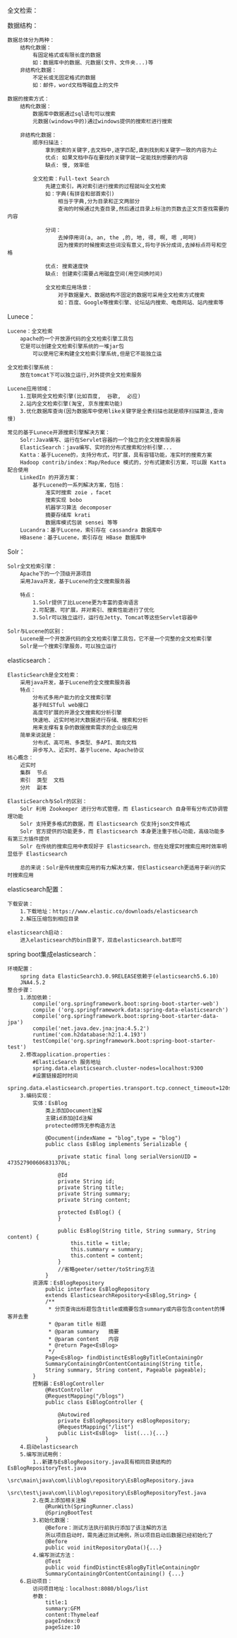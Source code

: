 全文检索：

数据结构：

    数据总体分为两种：
    	结构化数据：
    		有固定格式或有限长度的数据
    		如：数据库中的数据、元数据(文件、文件夹...)等
    	非结构化数据：
    		不定长或无固定格式的数据
    		如：邮件，word文档等磁盘上的文件
    		
    数据的搜索方式：
    	结构化数据：
    		数据库中数据通过sql语句可以搜索
    		元数据(windows中的)通过windows提供的搜索栏进行搜索
    
    	非结构化数据：
    		顺序扫描法：
    			拿到搜索的关键字,去文档中,逐字匹配,直到找到和关键字一致的内容为止
    			优点: 如果文档中存在要找的关键字就一定能找到想要的内容
    			缺点: 慢, 效率低
    			
    		全文检索：Full-text Search
    			先建立索引，再对索引进行搜索的过程就叫全文检索
    			如：字典(有拼音和部首索引)
    				相当于字典,分为目录和正文两部分
    				查询的时候通过先查目录,然后通过目录上标注的页数去正文页查找需要的内容
    				
    			分词：
    				去掉停用词(a, an, the ,的, 地, 得, 啊, 嗯 ,呵呵)
    				因为搜索的时候搜索这些词没有意义,将句子拆分成词,去掉标点符号和空格
    			
    			优点: 搜索速度快
    			缺点: 创建索引需要占用磁盘空间(用空间换时间)
    
            	全文检索应用场景：
            		对于数据量大、数据结构不固定的数据可采用全文检索方式搜索
            		如：百度、Google等搜索引擎、论坛站内搜索、电商网站、站内搜索等

Lunece：

    Lucene：全文检索
    	apache的一个开放源代码的全文检索引擎工具包
    	它是可以创建全文检索引擎系统的一堆jar包
    		可以使用它来构建全文检索引擎系统,但是它不能独立运
    		
    全文检索引擎系统：
    	放在tomcat下可以独立运行,对外提供全文检索服务
    	
    Lucene应用领域：
    	1.互联网全文检索引擎(比如百度,  谷歌,  必应)
    	2.站内全文检索引擎(淘宝, 京东搜索功能)
    	3.优化数据库查询(因为数据库中使用like关键字是全表扫描也就是顺序扫描算法,查询慢)
    	
    常见的基于Lunece开源搜索引擎解决方案：
    	Solr:Java编写、运行在Servlet容器的一个独立的全文搜索服务器
    	ElasticSearch：java编写、实时的分布式搜索和分析引擎...
    	Katta：基于Lucene的，支持分布式，可扩展，具有容错功能，准实时的搜索方案
    	Hadoop contrib/index：Map/Reduce 模式的，分布式建索引方案，可以跟 Katta 配合使用
    	LinkedIn 的开源方案：
    		基于Lucene的一系列解决方案，包括：
                准实时搜索 zoie ，facet 
                搜索实现 bobo 
                机器学习算法 decomposer 
                摘要存储库 krati 
                数据库模式包装 sensei 等等
    	Lucandra：基于Lucene，索引存在 cassandra 数据库中
    	HBasene：基于Lucene，索引存在 HBase 数据库中

Solr：

    Solr全文检索引擎：
    	Apache下的一个顶级开源项目
    	采用Java开发，基于Lucene的全文搜索服务器
    
    	特点：
    		1.Solr提供了比Lucene更为丰富的查询语言
    		2.可配置、可扩展，并对索引、搜索性能进行了优化
    		3.Solr可以独立运行，运行在Jetty、Tomcat等这些Servlet容器中
    
    Solr与Lucene的区别：
    	Lucene是一个开放源代码的全文检索引擎工具包，它不是一个完整的全文检索引擎
    	Solr是一个搜索引擎服务，可以独立运行

elasticsearch：

    ElasticSearch是全文检索：
    	采用java开发，基于Lucene的全文搜索服务器
    	特点：
            分布式多用户能力的全文搜索引擎
            基于RESTful web接口
            高度可扩展的开源全文搜索和分析引擎
            快速地、近实时地对大数据进行存储、搜索和分析
            用来支撑有复杂的数据搜索需求的企业级应用
    	简单来说就是：
    		分布式、高可用、多类型、多API、面向文档
    		异步写入、近实时、基于lucene、Apache协议
    核心概念：
    	近实时
    	集群	节点
    	索引	类型	文档
    	分片	副本
    
    ElasticSearch与Solr的区别：
    	Solr 利用 Zookeeper 进行分布式管理，而 Elasticsearch 自身带有分布式协调管理功能
    	Solr 支持更多格式的数据，而 Elasticsearch 仅支持json文件格式
    	Solr 官方提供的功能更多，而 Elasticsearch 本身更注重于核心功能，高级功能多有第三方插件提供
    	Solr 在传统的搜索应用中表现好于 Elasticsearch，但在处理实时搜索应用时效率明显低于 Elasticsearch
    	
    	总的来说：Solr是传统搜索应用的有力解决方案，但Elasticsearch更适用于新兴的实时搜索应用

elasticsearch配置：

    下载安装：
    	1.下载地址：https://www.elastic.co/downloads/elasticsearch
    	2.解压压缩包到相应目录
    	
    elasticsearch启动：
    	进入elasticsearch的bin目录下，双击elasticsearch.bat即可

spring boot集成elasticsearch：

    环境配置：
    	spring data ElasticSearch3.0.9RELEASE依赖于(elasticsearch5.6.10)
    	JNA4.5.2
    整合步骤：
    	1.添加依赖：
    		compile('org.springframework.boot:spring-boot-starter-web')
            compile ('org.springframework.data:spring-data-elasticsearch')
            compile('org.springframework.boot:spring-boot-starter-data-jpa')
            compile('net.java.dev.jna:jna:4.5.2')
            runtime('com.h2database:h2:1.4.193')
            testCompile('org.springframework.boot:spring-boot-starter-test')
    	2.修改application.properties：
    		#ElasticSearch 服务地址
            spring.data.elasticsearch.cluster-nodes=localhost:9300
            #设置链接超时时间
            spring.data.elasticsearch.properties.transport.tcp.connect_timeout=120s
    	3.编码实现：
    		实体：EsBlog
    			类上添加Document注解
    			主键id添加@Id注解
    			protected修饰无参构造方法
    			
    			@Document(indexName = "blog",type = "blog")
                public class EsBlog implements Serializable {
    
                    private static final long serialVersionUID = 473527900606831370L;
    
                    @Id
                    private String id;
                    private String title;
                    private String summary;
                    private String content;
    
                    protected EsBlog() {
                    }
    
                    public EsBlog(String title, String summary, String content) {
                        this.title = title;
                        this.summary = summary;
                        this.content = content;
                    }
                 	//省略geeter/setter/toString方法
    			}
    		资源库：EsBlogRepository
    			public interface EsBlogRepository
                extends ElasticsearchRepository<EsBlog,String> {
                /**
                 * 分页查询出标题包含title或摘要包含summary或内容包含content的博客并去重
                 * @param title 标题
                 * @param summary   摘要
                 * @param content   内容
                 * @return Page<EsBlog>
                 */
                Page<EsBlog> findDistinctEsBlogByTitleContainingOr
                SummaryContainingOrContentContaining(String title,
                String summary, String content, Pageable pageable);
            }
    		控制器：EsBlogController
    			@RestController
                @RequestMapping("/blogs")
                public class EsBlogController {
    
                    @Autowired
                    private EsBlogRepository esBlogRepository;
                    @RequestMapping("/list")
                    public List<EsBlog>  list(...){...}
                }
    	4.启动elasticsearch
    	5.编写测试用例：
    		1..新建与EsBlogRepository.java具有相同目录结构的EsBlogRepositoryTest.java
                \src\main\java\com\li\blog\repository\EsBlogRepository.java
                \src\test\java\com\li\blog\repository\EsBlogRepositoryTest.java
    		2.在类上添加相关注解
    			@RunWith(SpringRunner.class)
    			@SpringBootTest
            3.初始化数据：
            	@Before：测试方法执行前执行添加了该注解的方法
            	所以项目启动时，需先通过测试用例，所以项目启动后数据已经初始化了
            	@Before
        		public void initRepositoryData(){...}
    		4.编写测试方法：
    			@Test
        		public void findDistinctEsBlogByTitleContainingOr
        		SummaryContainingOrContentContaining() {...}
    	6.启动项目：
    		访问项目地址：localhost:8080/blogs/list
    		参数：
    			title:1
                summary:GFM
                content:Thymeleaf
                pageIndex:0
                pageSize:10


